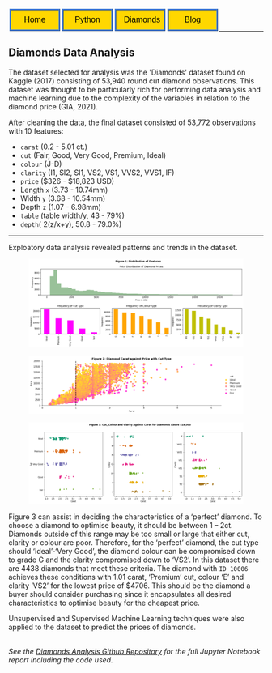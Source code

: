 <style>
    form{
        float:left;
        display: inline-block;
    }
</style>

<form action="https://sickotra.github.io/">
    <input type="submit" style = "
  border: ridge #4780D5; /* Blue */
  color: black;
  background-color: #FFD700; /* Yellow */                                
  padding: 10px 15px;                               
  text-align: center;
  text-decoration: none;
  display: inline;
  font-size: 16px;
  margin: 4px 2px;
  width: 100px;
  cursor: pointer;" value="Home" />
</form>

<form action="https://sickotra.github.io/Projects/python">
    <input type="submit" style = "
  border: ridge #4780D5; /* Blue */
  color: black;
  background-color: #FFD700; /* Yellow */                                
  padding: 10px 15px;                               
  text-align: center;
  text-decoration: none;
  display: inline;
  font-size: 16px;
  margin: 4px 2px;
  width: 100px;
  cursor: pointer;" value="Python" />
</form>

<form action="https://sickotra.github.io/Diamonds/diamonds">
    <input type="submit" style = "
  border: ridge #4780D5; /* Blue */
  color: black;
  background-color: #FFD700; /* Yellow */                                
  padding: 10px 15px;                               
  text-align: center;
  text-decoration: none;
  display: inline;
  font-size: 16px;
  margin: 4px 2px;
  width: 100px;
  cursor: pointer;" value="Diamonds" />
</form>

<form action="https://sickotra.github.io/maths">
    <input type="submit" style = "
  border: ridge #4780D5; /* Blue */
  color: black;
  background-color: #FFD700; /* Yellow */                                
  padding: 10px 15px;                               
  text-align: center;
  text-decoration: none;
  display: inline;
  font-size: 16px;
  margin: 4px 2px;
  width: 100px;
  cursor: pointer;" value="Blog" />
</form>




<br>

<br>
   
--------------------------------------------------------
## Diamonds Data Analysis

The dataset selected for analysis was the 'Diamonds' dataset found on Kaggle (2017) consisting of 53,940 round cut diamond observations. This dataset was thought to be particularly rich for performing data analysis and machine learning due to the complexity of the variables in relation to the diamond price (GIA, 2021).

After cleaning the data, the final dataset consisted of 53,772 observations with 10 features: 
* `carat` (0.2 - 5.01 ct.)
* `cut` (Fair, Good, Very Good, Premium, Ideal)
* `colour` (J-D)
* `clarity` (I1, SI2, SI1, VS2, VS1, VVS2, VVS1, IF)
* `price` ($326 - $18,823 USD)
* Length `x` (3.73 - 10.74mm)
* Width `y` (3.68 - 10.54mm)
* Depth `z` (1.07 - 6.98mm)
* `table` (table width/y, 43 - 79%)
* `depth`( 2(z/x+y), 50.8 - 79.0%)

----------------------------------------
Exploatory data analysis revealed patterns and trends in the dataset.

<figure>
<img src="figure1_eda.png" alt="EDA">
</figure> 

<figure>
<img src="figure2_carat_price.png" alt="Carat vs. Price">
</figure> 

<figure>
<img src="figure3_desired_features.png" alt="Desired Diamond Features">
</figure> 

Figure 3 can assist in deciding the characteristics of a ‘perfect’ diamond. To choose a diamond to optimise beauty, it should be between 1 – 2ct. Diamonds outside of this range may be too small or large that either cut, clarity or colour are poor. Therefore, for the ‘perfect’ diamond, the cut type should ‘Ideal’-‘Very Good’, the diamond colour can be compromised down to grade G and the clarity compromised down to ‘VS2’. In this dataset there are 4438 diamonds that meet these criteria. The diamond with `ID 10006` achieves these conditions with 1.01 carat, ‘Premium’ cut, colour ‘E’ and clarity ‘VS2’ for the lowest price of $4706. This should be the diamond a buyer should consider purchasing since it encapsulates all desired characteristics to optimise beauty for the cheapest price.

Unsupervised and Supervised Machine Learning techniques were also applied to the dataset to predict the prices of diamonds.

<br> <i> See the [Diamonds Analysis Github Repository](https://github.com/sickotra/Diamonds_Analysis.git) for the full Jupyter Notebook report including the code used. </i>

